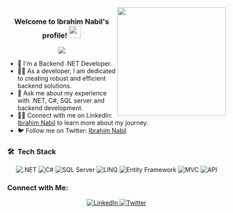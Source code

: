 <img width="250" align="right" src="https://user-images.githubusercontent.com/74038190/212748830-4c709398-a386-4761-84d7-9e10b98fbe6e.gif">

<h3 align="center">
  Welcome to Ibrahim Nabil's profile!
  <img src="https://media.giphy.com/media/hvRJCLFzcasrR4ia7z/giphy.gif" width="28">
</h3>

<!-- Typing SVG by DenverCoder1 - https://github.com/DenverCoder1/readme-typing-svg -->
<p align="center">
  <a href="https://github.com/DenverCoder1/readme-typing-svg"><img src="https://readme-typing-svg.herokuapp.com/?lines=Backend%20.NET%20Developer;Passionate%20about%20coding&font=Fira%20Code&center=true&width=440&height=45&color=f75c7e&vCenter=true&size=22"></a>
</p> 

- 🏢 I'm a Backend .NET Developer.
- 👨‍💻 As a developer, I am dedicated to creating robust and efficient backend solutions.
- 💬 Ask me about my experience with .NET, C#, SQL server and backend development.
- 👨‍💻 Connect with me on LinkedIn: [Ibrahim Nabil](https://www.linkedin.com/in/ibrahimnabil13/) to learn more about my journey.
- 🐦 Follow me on Twitter: [Ibrahim Nabil](https://twitter.com/ibrahimnabil133)

### 🛠 &nbsp;Tech Stack
<p align="center">
  <img src="https://img.shields.io/badge/.NET-000000?style=for-the-badge&logo=dotnet&logoColor=white" alt=".NET">
  <img src="https://img.shields.io/badge/C%23-000000?style=for-the-badge&logo=c-sharp&logoColor=white" alt="C#">
  <img src="https://img.shields.io/badge/SQL%20Server-000000?style=for-the-badge&logo=microsoft-sql-server&logoColor=white" alt="SQL Server">
  <img src="https://img.shields.io/badge/LINQ-000000?style=for-the-badge&logo=linq&logoColor=white" alt="LINQ">
  <img src="https://img.shields.io/badge/Entity%20Framework-000000?style=for-the-badge&logo=entity-framework&logoColor=white" alt="Entity Framework">
  <img src="https://img.shields.io/badge/MVC-000000?style=for-the-badge&logo=mvc&logoColor=white" alt="MVC">
  <img src="https://img.shields.io/badge/API-000000?style=for-the-badge&logo=api&logoColor=white" alt="API">
</p>

<!-- Add any additional technologies you want to showcase -->

<!-- Add the rest of the original content below -->

### Connect with Me:

<p align="center">
  <a href="https://linkedin.com/in/ibrahimnabil13" target="_blank">
    <img src="https://img.icons8.com/color/48/000000/linkedin.png" alt="LinkedIn"/>
  </a>
  <a href="https://twitter.com/ibrahimnabil133" target="_blank">
    <img src="https://img.icons8.com/color/48/000000/twitter.png" alt="Twitter"/>
  </a>
</p>
